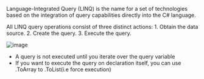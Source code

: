 Language-Integrated Query (LINQ) is the name for a set of technologies based on the integration of query capabilities directly into the C# language.

All LINQ query operations consist of three distinct actions:
	1. Obtain the data source.
	2. Create the query.
	3. Execute the query.
  
![image](https://user-images.githubusercontent.com/77484700/232289494-4e4f1b8c-3af8-48df-ac3d-f24a0b69d449.png)

- A query is not executed until you iterate over the query variable
- If  you want to execute the query on declaration itself, you can use .ToArray to .ToList(i.e force execution)
